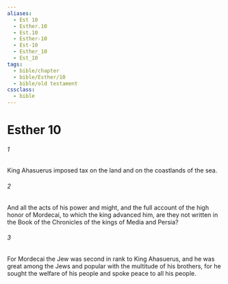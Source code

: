 ```yaml
---
aliases:
  - Est 10
  - Esther.10
  - Est.10
  - Esther-10
  - Est-10
  - Esther_10
  - Est_10
tags:
  - bible/chapter
  - bible/Esther/10
  - bible/old testament
cssclass:
  - bible
---
```


# Esther 10

###### 1
King Ahasuerus imposed tax on the land and on the coastlands of the sea.
###### 2
And all the acts of his power and might, and the full account of the high honor of Mordecai, to which the king advanced him, are they not written in the Book of the Chronicles of the kings of Media and Persia?
###### 3
For Mordecai the Jew was second in rank to King Ahasuerus, and he was great among the Jews and popular with the multitude of his brothers, for he sought the welfare of his people and spoke peace to all his people.


